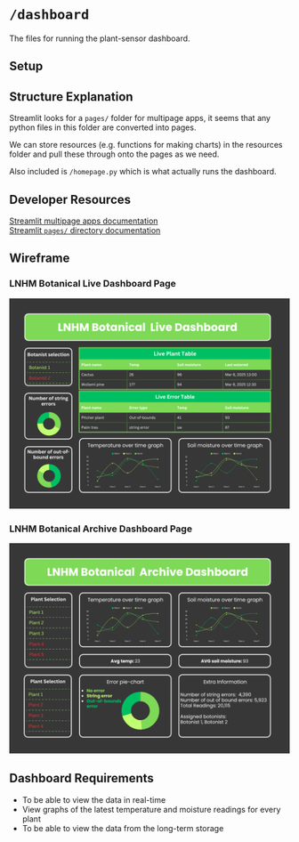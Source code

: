 # `/dashboard`

The files for running the plant-sensor dashboard.

## Setup

## Structure Explanation

Streamlit looks for a `pages/` folder for multipage apps, it seems that any python files in this folder are converted into pages.

We can store resources (e.g. functions for making charts) in the resources folder and pull these through onto the pages as we need.

Also included is `/homepage.py` which is what actually runs the dashboard.

## Developer Resources
[Streamlit multipage apps documentation](https://docs.streamlit.io/develop/concepts/multipage-apps/overview#page-terminology)  
[Streamlit `pages/` directory documentation](https://docs.streamlit.io/develop/concepts/multipage-apps/pages-directory)

## Wireframe
### LNHM Botanical Live Dashboard Page
![alt text](image-1.png)

### LNHM Botanical Archive Dashboard Page
![alt text](image.png)


## Dashboard Requirements

- To be able to view the data in real-time
- View graphs of the latest temperature and moisture readings for every plant
- To be able to view the data from the long-term storage
